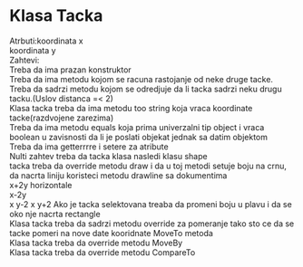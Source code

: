# Klasa Tacka
Atrbuti:koordinata x <br>
		koordinata y <br>
Zahtevi:<br>
Treba da ima prazan konstruktor<br>
Treba da ima metodu kojom se racuna rastojanje od neke druge tacke.<br>
Treba da sadrzi metodu kojom se odredjuje da li tacka sadrzi neku drugu tacku.(Uslov distanca =< 2)<br>
Klasa tacka treba da ima metodu too string koja vraca koordinate tacke(razdvojene zarezima)<br>
Treba da ima metodu equals koja prima univerzalni tip object i vraca boolean u zavisnosti da li je poslati objekat jednak sa datim objektom<br>
Treba da ima getterrrre i setere za atribute<br>
Nulti zahtev treba da tacka klasa nasledi klasu shape<br>
tacka treba da override metodu draw i da u toj metodi setuje boju na crnu,<br>
da nacrta liniju koristeci metodu drawline sa dokumentima<br>
x+2y horizontale<br>
x-2y<br>
x
y-2
x
y+2
Ako je tacka selektovana treaba da promeni boju u plavu i da se oko nje nacrta rectangle<br>
Klasa tacka treba da sadrzi metodu override za pomeranje tako sto ce da se tacke pomeri na nove date kooridnate MoveTo metoda<br>
Klasa tacka treba da override metodu MoveBy<br>
Klasa tacka treba da override metodu CompareTo<br>